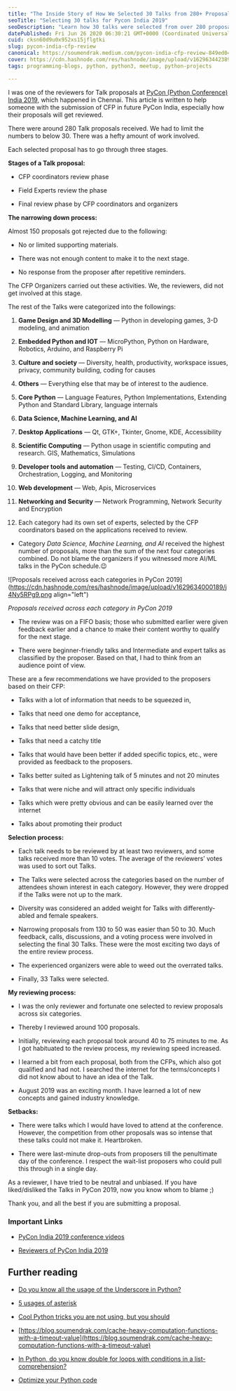 ```yaml
---
title: "The Inside Story of How We Selected 30 Talks from 280+ Proposals for Pycon India 2019"
seoTitle: "Selecting 30 talks for Pycon India 2019"
seoDescription: "Learn how 30 talks were selected from over 280 proposals for PyCon India 2019, including stages of the process, categories, and selection criteria"
datePublished: Fri Jun 26 2020 06:30:21 GMT+0000 (Coordinated Universal Time)
cuid: cksn60d9u0x952xs15jflgtki
slug: pycon-india-cfp-review
canonical: https://soumendrak.medium.com/pycon-india-cfp-review-849ed045d50b
cover: https://cdn.hashnode.com/res/hashnode/image/upload/v1629634423896/WzTurM67a.png
tags: programming-blogs, python, python3, meetup, python-projects

---
```


I was one of the reviewers for Talk proposals at [PyCon (Python Conference) India 2019](https://in.pycon.org/2019/), which happened in Chennai. This article is written to help someone with the submission of CFP in future PyCon India, especially how their proposals will get reviewed.

There were around 280 Talk proposals received. We had to limit the numbers to below 30. There was a hefty amount of work involved.

Each selected proposal has to go through three stages.

**Stages of a Talk proposal:**

* CFP coordinators review phase
    
* Field Experts review the phase
    
* Final review phase by CFP coordinators and organizers
    

**The narrowing down process:**

Almost 150 proposals got rejected due to the following:

* No or limited supporting materials.
    
* There was not enough content to make it to the next stage.
    
* No response from the proposer after repetitive reminders.
    

The CFP Organizers carried out these activities. We, the reviewers, did not get involved at this stage.

The rest of the Talks were categorized into the followings:

1. **Game Design and 3D Modelling** — Python in developing games, 3-D modeling, and animation
    
2. **Embedded Python and IOT** — MicroPython, Python on Hardware, Robotics, Arduino, and Raspberry Pi
    
3. **Culture and society** — Diversity, health, productivity, workspace issues, privacy, community building, coding for causes
    
4. **Others** — Everything else that may be of interest to the audience.
    
5. **Core Python** — Language Features, Python Implementations, Extending Python and Standard Library, language internals
    
6. **Data Science, Machine Learning, and AI**
    
7. **Desktop Applications** — Qt, GTK+, Tkinter, Gnome, KDE, Accessibility
    
8. **Scientific Computing** — Python usage in scientific computing and research. GIS, Mathematics, Simulations
    
9. **Developer tools and automation** — Testing, CI/CD, Containers, Orchestration, Logging, and Monitoring
    
10. **Web development** — Web, Apis, Microservices
    
11. **Networking and Security** — Network Programming, Network Security and Encryption
    
12. Each category had its own set of experts, selected by the CFP coordinators based on the applications received to review.
    

* Category *Data Science, Machine Learning, and AI* received the highest number of proposals, more than the sum of the next four categories combined. Do not blame the organizers if you witnessed more AI/ML talks in the PyCon schedule.😉
    

![Proposals received across each categories in PyCon 2019](https://cdn.hashnode.com/res/hashnode/image/upload/v1629634000189/j4Ny5RPg9.png align="left")

*Proposals received across each category in PyCon 2019*

* The review was on a FIFO basis; those who submitted earlier were given feedback earlier and a chance to make their content worthy to qualify for the next stage.
    
* There were beginner-friendly talks and Intermediate and expert talks as classified by the proposer. Based on that, I had to think from an audience point of view.
    

These are a few recommendations we have provided to the proposers based on their CFP:

* Talks with a lot of information that needs to be squeezed in,
    
* Talks that need one demo for acceptance,
    
* Talks that need better slide design,
    
* Talks that need a catchy title
    
* Talks that would have been better if added specific topics, etc., were provided as feedback to the proposers.
    
* Talks better suited as Lightening talk of 5 minutes and not 20 minutes
    
* Talks that were niche and will attract only specific individuals
    
* Talks which were pretty obvious and can be easily learned over the internet
    
* Talks about promoting their product
    

**Selection process:**

* Each talk needs to be reviewed by at least two reviewers, and some talks received more than 10 votes. The average of the reviewers’ votes was used to sort out Talks.
    
* The Talks were selected across the categories based on the number of attendees shown interest in each category. However, they were dropped if the Talks were not up to the mark.
    
* Diversity was considered an added weight for Talks with differently-abled and female speakers.
    
* Narrowing proposals from 130 to 50 was easier than 50 to 30. Much feedback, calls, discussions, and a voting process were involved in selecting the final 30 Talks. These were the most exciting two days of the entire review process.
    
* The experienced organizers were able to weed out the overrated talks.
    
* Finally, 33 Talks were selected.
    

**My reviewing process:**

* I was the only reviewer and fortunate one selected to review proposals across six categories.
    
* Thereby I reviewed around 100 proposals.
    
* Initially, reviewing each proposal took around 40 to 75 minutes to me. As I got habituated to the review process, my reviewing speed increased.
    
* I learned a bit from each proposal, both from the CFPs, which also got qualified and had not. I searched the internet for the terms/concepts I did not know about to have an idea of the Talk.
    
* August 2019 was an exciting month. I have learned a lot of new concepts and gained industry knowledge.
    

**Setbacks:**

* There were talks which I would have loved to attend at the conference. However, the competition from other proposals was so intense that these talks could not make it. Heartbroken.
    
* There were last-minute drop-outs from proposers till the penultimate day of the conference. I respect the wait-list proposers who could pull this through in a single day.
    

As a reviewer, I have tried to be neutral and unbiased. If you have liked/disliked the Talks in PyCon 2019, now you know whom to blame ;)

Thank you, and all the best if you are submitting a proposal.

### Important Links

* [PyCon India 2019 conference videos](https://www.youtube.com/watch?v=VUT386_GKI8&list=PL6GW05BfqWIfsflQt05LM3FTX6cd7PGps)
    
* [Reviewers of PyCon India 2019](https://in.pycon.org/2019/thank-you.html)
    

## Further reading

* [Do you know all the usage of the Underscore in Python?](https://blog.soumendrak.com/do-you-know-all-the-usage-of-the-underscore-in-python)
    
* [5 usages of asterisk](https://blog.soumendrak.com/5-usages-of-an-asterisk-in-python)
    
* [Cool Python tricks you are not using, but you should](https://blog.soumendrak.com/cool-python-tricks-you-are-not-using-but-you-should)
    
* [https://blog.soumendrak.com/cache-heavy-computation-functions-with-a-timeout-value](https://blog.soumendrak.com/cache-heavy-computation-functions-with-a-timeout-value)
    
* [In Python, do you know double for loops with conditions in a list-comprehension?](https://blog.soumendrak.com/in-python-do-you-know-double-for-loops-with-conditions-in-a-list-comprehension)
    
* [Optimize your Python code](https://blog.soumendrak.com/optimize-your-python-code-d7e9752e501e)